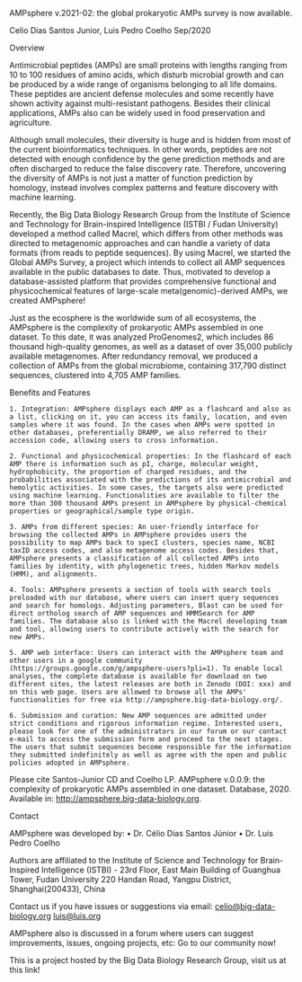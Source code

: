 AMPsphere v.2021-02: the global prokaryotic AMPs survey is now available.

Celio Dias Santos Junior, Luis Pedro Coelho
Sep/2020

Overview

Antimicrobial peptides (AMPs) are small proteins with lengths ranging from 10 to 100 residues of amino acids, which disturb microbial growth and can be produced by a wide range of organisms belonging to all life domains. These peptides are ancient defense molecules and some recently have shown activity against multi-resistant pathogens. Besides their clinical applications, AMPs also can be widely used in food preservation and agriculture.

Although small molecules, their diversity is huge and is hidden from most of the current bioinformatics techniques. In other words, peptides are not detected with enough confidence by the gene prediction methods and are often discharged to reduce the false discovery rate. Therefore, uncovering the diversity of AMPs is not just a matter of function prediction by homology, instead involves complex patterns and feature discovery with machine learning. 

Recently, the Big Data Biology Research Group from the Institute of Science and Technology for Brain-inspired Intelligence (ISTBI / Fudan University) developed a method called Macrel, which differs from other methods was directed to metagenomic approaches and can handle a variety of data formats (from reads to peptide sequences). By using Macrel, we started the Global AMPs Survey, a project which intends to collect all AMP sequences available in the public databases to date. Thus, motivated to develop a database-assisted platform that provides comprehensive functional and physicochemical features of large-scale meta(genomic)-derived AMPs, we created AMPsphere!

Just as the ecosphere is the worldwide sum of all ecosystems, the AMPsphere is the complexity of prokaryotic AMPs assembled in one dataset. To this date, it was analyzed ProGenomes2, which includes 86 thousand high-quality genomes, as well as a dataset of over 35,000 publicly available metagenomes. After redundancy removal, we produced a collection of AMPs from the global microbiome, containing 317,790 distinct sequences, clustered into 4,705 AMP families.
 
Benefits and Features
                
    1. Integration: AMPsphere displays each AMP as a flashcard and also as a list, clicking on it, you can access its family, location, and even samples where it was found. In the cases when AMPs were spotted in other databases, preferentially DRAMP, we also referred to their accession code, allowing users to cross information. 
                
    2. Functional and physicochemical properties: In the flashcard of each AMP there is information such as pI, charge, molecular weight, hydrophobicity, the proportion of charged residues, and the probabilities associated with the predictions of its antimicrobial and hemolytic activities. In some cases, the targets also were predicted using machine learning. Functionalities are available to filter the more than 300 thousand AMPs present in AMPsphere by physical-chemical properties or geographical/sample type origin.
                    
    3. AMPs from different species: An user-friendly interface for browsing the collected AMPs in AMPsphere provides users the possibility to map AMPs back to specI clusters, species name, NCBI taxID access codes, and also metagenome access codes. Besides that, AMPsphere presents a classification of all collected AMPs into families by identity, with phylogenetic trees, hidden Markov models (HMM), and alignments.
                    
    4. Tools: AMPsphere presents a section of tools with search tools preloaded with our database, where users can insert query sequences and search for homologs. Adjusting parameters, Blast can be used for direct ortholog search of AMP sequences and HMMSearch for AMP families. The database also is linked with the Macrel developing team and tool, allowing users to contribute actively with the search for new AMPs.
                    
    5. AMP web interface: Users can interact with the AMPsphere team and other users in a google community (https://groups.google.com/g/ampsphere-users?pli=1). To enable local analyses, the complete database is available for download on two different sites, the latest releases are both in Zenodo (DOI: xxx) and on this web page. Users are allowed to browse all the AMPs' functionalities for free via http://ampsphere.big-data-biology.org/.

    6. Submission and curation: New AMP sequences are admitted under strict conditions and rigorous information regime. Interested users, please look for one of the administrators in our forum or our contact e-mail to access the submission form and proceed to the next stages. The users that submit sequences become responsible for the information they submitted indefinitely as well as agree with the open and public policies adopted in AMPsphere.


Please cite
Santos-Junior CD and Coelho LP. AMPsphere v.0.0.9: the complexity of prokaryotic AMPs assembled in one dataset. Database, 2020. Available in: http://ampsphere.big-data-biology.org.

Contact

AMPsphere was developed by:
    • Dr. Célio Dias Santos Júnior
    • Dr. Luis Pedro Coelho

Authors are affiliated to the Institute of Science and Technology for Brain-Inspired Intelligence (ISTBI) - 23rd Floor, East Main Building of Guanghua Tower, Fudan University 220 Handan Road, Yangpu District, Shanghai(200433), China

Contact us if you have issues or suggestions via email:
celio@big-data-biology.org
luis@luis.org

AMPsphere also is discussed in a forum where users can suggest improvements, issues, ongoing projects, etc: Go to our community now!

This is a project hosted by the Big Data Biology Research Group, visit us at this link!


